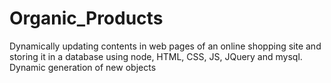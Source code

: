 # Organic_Products
Dynamically updating contents in web pages of an online shopping site and storing it in a database using node, HTML, CSS, JS, JQuery and mysql. Dynamic generation of new objects
